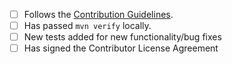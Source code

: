 - [ ] Follows the [Contribution Guidelines](../../blob/master/CONTTRIBUTING.md).
- [ ] Has passed ```mvn verify``` locally.
- [ ] New tests added for new functionality/bug fixes
- [ ] Has signed the Contributor License Agreement
